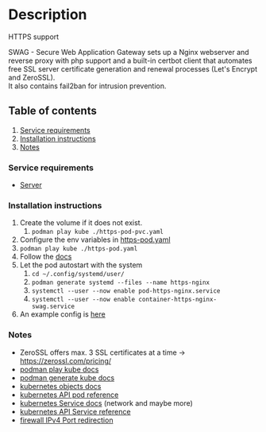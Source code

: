 # Description

HTTPS support

SWAG - Secure Web Application Gateway sets up a Nginx webserver and reverse proxy with php support and a built-in
certbot client that automates free SSL server certificate generation and renewal processes (Let's Encrypt and ZeroSSL).  
It also contains fail2ban for intrusion prevention.

## Table of contents

1. [Service requirements](#service-requirements)
2. [Installation instructions](#installation-instructions)
3. [Notes](#notes)

### Service requirements

- [Server](../../../base/operating-system)

### Installation instructions

1. Create the volume if it does not exist.
    1. `podman play kube ./https-pod-pvc.yaml`
2. Configure the env variables in [https-pod.yaml](https-pod.yaml)
3. `podman play kube ./https-pod.yaml`
4. Follow the [docs](https://docs.linuxserver.io/general/swag)
5. Let the pod autostart with the system
    1. `cd ~/.config/systemd/user/`
    2. `podman generate systemd --files --name https-nginx`
    3. `systemctl --user --now enable pod-https-nginx.service`
    4. `systemctl --user --now enable container-https-nginx-swag.service`
6. An example config is [here](examples)

### Notes

- ZeroSSL offers max. 3 SSL certificates at a time -> https://zerossl.com/pricing/
- [podman play kube docs](https://docs.podman.io/en/latest/markdown/podman-play-kube.1.html)
- [podman generate kube docs](https://docs.podman.io/en/latest/markdown/podman-generate-kube.1.html)
- [kubernetes objects docs](https://kubernetes.io/docs/concepts/overview/working-with-objects/kubernetes-objects/)
- [kubernetes API pod reference](https://kubernetes.io/docs/reference/kubernetes-api/workload-resources/pod-v1/)
- [kubernetes Service docs](https://kubernetes.io/docs/concepts/services-networking/service/) (network and maybe more)
- [kubernetes API Service reference](https://kubernetes.io/docs/reference/kubernetes-api/service-resources/service-v1/)
- [firewall IPv4 Port redirection](https://serverfault.com/questions/1019115/how-to-redirect-port-80-to-8080-while-keeping-8080-closed-to-the-internet)

